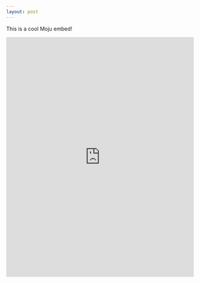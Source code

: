 ```yaml
---
layout: post
---
```


This is a cool Moju embed!

<style>.moju-container{position:relative;padding:100% 0 140px;height:0;overflow:hidden;}.moju-container iframe{position:absolute;top:0;left:0;width:100%;height:100%;}</style><div class="moju-container"><iframe src="https://getmoju.com/e/xBEmpSS1LIEB" seamless frameBorder="0" style="border:none;"></iframe></div>
